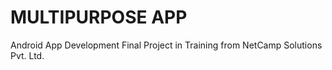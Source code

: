 # MULTIPURPOSE APP
Android App Development Final Project in Training from NetCamp Solutions Pvt. Ltd.
